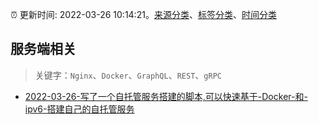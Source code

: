 :alarm_clock: 更新时间: 2022-03-26 10:14:21。[来源分类](../README.md)、[标签分类](../TAGS.md)、[时间分类](../TIMELINE.md)

## 服务端相关


> 关键字：`Nginx`、`Docker`、`GraphQL`、`REST`、`gRPC`



- [2022-03-26-写了一个自托管服务搭建的脚本,可以快速基于-Docker-和-ipv6-搭建自己的自托管服务](https://www.v2ex.com/t/843042) 